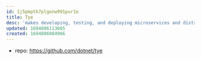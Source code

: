 ```yaml
---
id: 1j5pmptk7plgonw991pur1o
title: Tye
desc: 'makes developing, testing, and deploying microservices and distributed applications easier'
updated: 1694806113665
created: 1694806084966
---
```


- repo: https://github.com/dotnet/tye